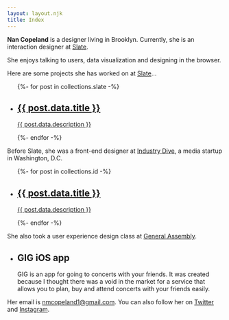```yaml
---
layout: layout.njk
title: Index
---
```


<div class="intro">
	<p><strong>Nan Copeland</strong> is a designer living in Brooklyn. Currently, she is an interaction designer at <a href="https://slate.com/">Slate</a>.</p>
	<p>She enjoys talking to users, data visualization and designing in the browser.</p>
</div>

<p>Here are some projects she has worked on at <a href="https://slate.com/">Slate</a>...</p>

<ul class="card-wrapper">
	{%- for post in collections.slate -%}
		<li class="card">
			<a href="{{ post.url }}">
				<h2>{{ post.data.title }}</h2>
				<p>{{ post.data.description }}</p>
			</a>
		</li>
	{%- endfor -%}
</ul>

<p>Before Slate, she was a front-end designer at <a href="https://www.industrydive.com/">Industry Dive</a>, a media startup in Washington, D.C.</p>

<ul class="card-wrapper">
	{%- for post in collections.id -%}
		<li class="card">
			<a href="{{ post.url }}">
				<h2>{{ post.data.title }}</h2>
				<p>{{ post.data.description }}</p>
			</a>
		</li>
	{%- endfor -%}
</ul>

<p>She also took a user experience design class at <a href="https://generalassemb.ly/">General Assembly</a>.</p>

<ul class="card-wrapper">
	<li class="card">
		<h2>GIG iOS app</h2>
		<p>GIG is an app for going to concerts with your friends. It was created because I thought there was a void in the market for a service that allows you to plan, buy and attend concerts with your friends easily.</p>
	</li>
</ul>

<p>Her email is <a href="mailto:nmcopeland1@gmail.com">nmcopeland1@gmail.com</a>. You can also follow her on <a href="https://twitter.com/nancopeland">Twitter</a> and <a href="https://www.instagram.com/nancopeland/">Instagram</a>.</p>
